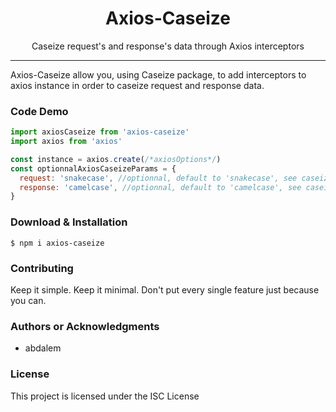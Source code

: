 <!-- <p align="center"><img src="logo.png" /></p> -->

<h1 align="center"> Axios-Caseize </h1>

<p align="center"> Caseize request's and response's data through Axios interceptors </p>

<hr/>

<p> Axios-Caseize allow you, using Caseize package, to add interceptors to axios instance in order to caseize request and response data.</p>

<!-- <h3> List of features </h3>

<ul>
  <li>Casing to snakecase</li>
  <li>Casing to camelcase</li>
</ul> -->

<!-- <h3> Demo </h3> -->

<!-- <a href="#"> Link to Demo </a> -->

<h3> Code Demo </h3>

```js
import axiosCaseize from 'axios-caseize'
import axios from 'axios'

const instance = axios.create(/*axiosOptions*/)
const optionnalAxiosCaseizeParams = {
  request: 'snakecase', //optionnal, default to 'snakecase', see caseize package for available cases
  response: 'camelcase', //optionnal, default to 'camelcase', see caseize package for available cases
}
```

<h3> Download & Installation </h3>

```shell
$ npm i axios-caseize
```
<h3>Contributing</h3>
Keep it simple. Keep it minimal. Don't put every single feature just because you can.

<h3>Authors or Acknowledgments</h3>
<ul>
  <li>abdalem</li>
</ul>

<h3>License</h3>

This project is licensed under the ISC License
